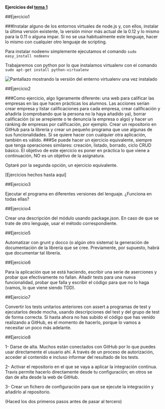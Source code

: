 **Ejercicios del [tema 1](http://jj.github.io/CC/documentos/temas/Desarrollo_basado_en_pruebas)**

##Ejercicio1

###Instalar alguno de los entornos virtuales de node.js y, con ellos, instalar la última versión existente, la versión minor más actual de la 0.12 y lo mismo para la 0.11 o alguna impar. Si no se usa habitualmente este lenguaje, hacer lo mismo con cualquier otro lenguaje de scripting. 

Para instalar nodeenv simplemente ejecutamos el comando `sudo easy_install nodeenv` 

Trabajaremos con python por lo que instalamos virtualenv con el comando  `sudo apt-get install python-virtualenv`

![Pantallazo mostrando la versión del enterno virtualenv una vez instalado](https://i.gyazo.com/b36d0a16c360e31c324da6b8dff0c06b.png)


##Ejercicio2

###Como ejercicio, algo ligeramente diferente: una web para calificar las empresas en las que hacen prácticas los alumnos. Las acciones serían crear empresa y listar calificaciones para cada empresa, crear calificación y añadirla (comprobando que la persona no la haya añadido ya), borrar calificación (si se arrepiente o te denuncia la empresa o algo) y hacer un ránking de empresas por calificación, por ejemplo. Crear un repositorio en GitHub para la librería y crear un pequeño programa que use algunas de sus funcionalidades. Si se quiere hacer con cualquier otra aplicación, también es válido.
###Se puede hacer un ejercicio equivalente, siempre que tenga operaciones similares: creación, listado, borrado, ciclo CRUD básico. El objetivo de este ejercicio es poner en práctica lo que viene a continuación, NO es un objetivo de la asignatura.


Optaré por la segunda opción, un ejercicio equivalente.


[Ejercicios hechos hasta aquí]


##Ejercicio3

Ejecutar el programa en diferentes versiones del lenguaje. ¿Funciona en todas ellas?


##Ejercicio4

Crear una descripción del módulo usando package.json. En caso de que se trate de otro lenguaje, usar el método correspondiente. 

##Ejercicio5

Automatizar con grunt y docco (o algún otro sistema) la generación de documentación de la librería que se cree. Previamente, por supuesto, habrá que documentar tal librería.

##Ejercicio6

Para la aplicación que se está haciendo, escribir una serie de aserciones y probar que efectivamente no fallan. Añadir tests para una nueva funcionalidad, probar que falla y escribir el código para que no lo haga (vamos, lo que viene siendo TDD).

##Ejercicio7

Convertir los tests unitarios anteriores con assert a programas de test y ejecutarlos desde mocha, usando descripciones del test y del grupo de test de forma correcta. Si hasta ahora no has subido el código que has venido realizando a GitHub, es el momento de hacerlo, porque lo vamos a necesitar un poco más adelante. 


##Ejercicio8


1- Darse de alta. Muchos están conectados con GitHub por lo que puedes usar directamente el usuario ahí. A través de un proceso de autorización, acceder al contenido e incluso informar del resultado de los tests.

2- Activar el repositorio en el que se vaya a aplicar la integración continua. Travis permite hacerlo directamente desde tu configuración; en otros se dan de alta desde la web de GitHub.

3- Crear un fichero de configuración para que se ejecute la integración y añadirlo al repositorio.

(Haced los dos primeros pasos antes de pasar al tercero)









